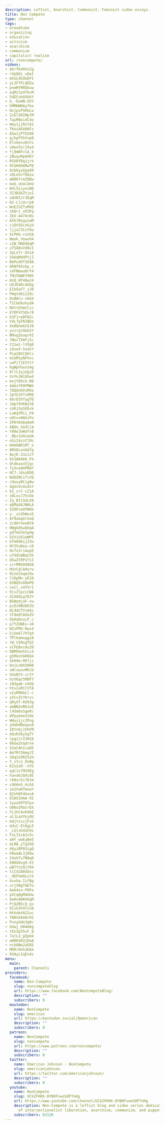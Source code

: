 ```yaml
---
description: Leftist, Anarchist, Communist, Feminist video essays.
title: Non Compete
type: channel
tags:
- breadtube
- organizing
- education
- activism
- anarchism
- communism
- capitalist realism
url: /noncompete/
videos:
- 6KrTK40XxIg
- rXpQUz_uQaI
- mhSL95deEPI
- yL3FTFLQEEw
- pnmRYRRDbuw
- aqRCSzUTGcM
- 54ECvhUXUkY
- b_-DuHN-UVY
- hMMHW0Ay7ko
- HxjpvPSKkLw
- ZzEl5RIMp7M
- TquMOei4C4o
- Hmy1jjRnl8I
- TKoiAXX6KFs
- 85wJjPTDS80
- gjhpP3htnpQ
- ElnOevuOnYs
- u8wx5zc1Xy4
- fj8mNTvlA_k
- 2NuqxMpkH6Y
- RSU8fBq1jrk
- OtUHd4ARwTQ
- Qsb6yyXga60
- vQLehvf6Qiw
- mN96frmZQBw
- mab_uUoC4eU
- WVL5xiyeiWQ
- 3I3BSKZtjeI
- uQVNIJr3GqM
- 82-LlcUcrp8
- WnE25ZTvMXQ
- xbQrz_xR3Pg
- ZkV-A474cNs
- A5k7NsgyuwM
- ciDVSDcxGjU
- ljja73CsYGw
- XcPHG-ro3VA
- Nmok_YewvO4
- sIW_MADX6qM
- uT5A0sVd0xI
- 3pLoTr-6V1A
- 5dUqMd4PtjI
- BmPudXTIb9A
- QRNf6Xskp_s
- sXFNbwuBrY4
- fNi5bWEY90k
- HzQ_HT48wJ4
- U4JE4Rc4GOg
- EIb5wFT_sJ0
- PWqtX8izZdc
- 0xBACv-vb64
- TICbUXuhydA
- NXttU3mCCjc
- EYOFkYSQxr8
- b3F1reDFH2c
- VdL7gTNJBbo
- Xe8Qnmkh5J8
- yvirpCAbGSY
- NMxgZeaqr6I
- 7WuiTXmFjSc
- C2zw1-lVXg0
- iOseX-5xdxY
- PxaZ0SCQhCs
- mzbRSyNFXvc
- uaPjfiESYsY
- 6gWpFGwsS4g
- 0rlLIyjUgiE
- VvYnJWibhw4
- mvjYERcG-B0
- 4mbztR9FMWk
- 7QQdnOVvM5o
- 2pYG3XTx9RQ
- 6brD3hTygTQ
- Jmp7XUkWj58
- sVKjFp5DEvk
- LaAqYMii_PA
- o0tvv0AUiPo
- 2PKYK4Oq9eM
- XBOn_SGVClA
- Y0AeJwWaTv8
- _Nbv1UXcwUA
- nGiI4zzClMs
- H4HkBR1MT_o
- 8RhDLnn6d7g
- 8wjE-33zicY
- 653AKkKK_P4
- Otdkaxo5jgc
- fySveQmPBmY
- HC7-JdozKDQ
- NdOZWCsTiVQ
- c9oxyMCig0w
- dqSnVcUzdsY
- bI_crC-cZ1A
- z8LocJ7hcDk
- Za_BfiSULX8
- q8MaGAJNHLA
- 5Z9Pcm9TNHk
- y-_sCdhWxxE
- Af9aGqUrkeQ
- 2c9HrXeoNfA
- HWgOdSwQUqA
- g4TmChXtpHg
- bIViGX1wWPE
- bfm6OAijZ3w
- HYZSuNoa-c0
- 8n7o3riAupE
- ufddLWBqCXk
- QSwZtRPxY1I
- ccrM0G948G8
- HUzCglAAorw
- 01ndibqm29o
- 7zDpMo-yE2A
- 6SBQ5vO8mPQ
- snCl_v4TVrI
- 9jvZlpcLCWA
- dzXAQig762Y
- BSWymjaF-vw
- piEz0BUQK2U
- 0L94CTYcH4s
- tFde0l8daZU
- EbHaDxvLP_c
- p7YZUWEu-x0
- NZsPM3-Rws4
- GjUe6l7Xfg4
- TPlKaHxggi0
- tW_VIMugTQI
- vCFQ8xcAuZ0
- 8BMhKehhic4
- g5RkoYAH6Q4
- GkH4m-06fjs
- OniLn0X5HH8
- xWlzwvvMhlU
- VUoBtS-zrIY
- GzV6qc5M8FY
- zN3gaK-nXUQ
- htuiuRCCVTA
- xIuM9KbLl-c
- yhCvICYKrvc
- qRydf-H263g
- amBN2uR6JsE
- l45mOsSgeRc
- dPpyb4o1t0k
- WHys1jc2Png
- yHaDdBeqax8
- IDtn6j1VhFM
- bQxK3by5gTY
- lpg1JrZJH2A
- 06GwZVqdrnk
- X2eCAh1iaDE
- Am7Rt5AmgJI
- 3Dq3zORZSzU
- t_stcx_0xNg
- KIn2xR--VYk
- qqC1v79UXEg
- hava6JQ4i8E
- r89zr5i7634
- cUKHn5_HiO4
- sm1VuKYmswY
- Q2nhNf4kovA
- ESAXZ4AA-9I
- 1yuok9TQfpo
- U86oIRUzrEk
- FL1hC4vK46E
- alJLoVYkj0U
- m4jtsszjFxk
- ddsC-Et8gLE
- _LGlxhXUCHs
- FxL31cAJv3c
- aHY_wwEyBeE
- mLMA_yTgIKQ
- X6yi8P03igQ
- hRwaAL3jD6w
- I4okTu7NQq0
- EBHXQvg9-XI
- wBTfvC0iT04
- tiCd188GDxs
- _HEFhmOLnlk
- 4vxha-IzfBg
- urjSNgfmETw
- Aak4sx-P0Fo
- pVCqOpM4UUw
- 8aHvA0KHXqM
- PjQ2B5cQ_gs
- 91ik3hVCvx8
- HtkdmtNJ2uc
- TW8nkEm8rHI
- PxnyUde3g0c
- GUwj_H04m6g
- tEn3p35xF_Q
- 7alLZ_pEpm4
- wW8HaEUjDaA
- ncbQNw2aG8E
- MDRr6hh2KAk
- RXAyLIqEn4s
menu:
  main:
    parent: Channels
providers:
  facebook:
    name: Non-Compete
    slug: noncompeteblog
    url: https://www.facebook.com/NonCompeteBlog/
    description: ""
    subscribers: 0
  mastodon:
    name: NonCompete
    slug: emerican
    url: https://mastodon.social/@emerican
    description: ""
    subscribers: 0
  patreon:
    name: NonCompete
    slug: noncompete
    url: https://www.patreon.com/noncompete/
    description: ""
    subscribers: 0
  twitter:
    name: Emerican Johnson - NonCompete
    slug: emericanjohnson
    url: https://twitter.com/emericanjohnson/
    description: ""
    subscribers: 0
  youtube:
    name: NonCompete
    slug: UCkZFKKK-0YB0FvwoS8P7nHg
    url: https://www.youtube.com/channel/UCkZFKKK-0YB0FvwoS8P7nHg
    description: Non-Compete is a leftist blog and video series dedicates to the principles
      of intersectionalist liberation, anarchism, communism, and puppet shows.
    subscribers: 62126
---
```

